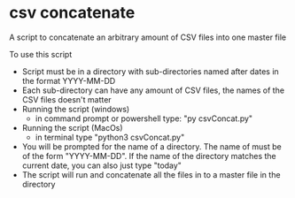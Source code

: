 # csv concatenate

A script to concatenate an arbitrary amount of CSV files into one master file

To use this script
<br>
<ul>
  <li>Script must be in a directory with sub-directories named after dates in the format YYYY-MM-DD</li>
  <li>Each sub-directory can have any amount of CSV files, the names of the CSV files doesn't matter</li>
  <li> Running the script (windows)
    <ul>
      <li>in command prompt or powershell type: "py csvConcat.py"</li>
    </ul>
  <li> Running the script (MacOs)
    <ul>
      <li>in terminal type "python3 csvConcat.py"</li>
    </ul>
  <li>You will be prompted for the name of a directory. The name of must be of the form "YYYY-MM-DD". If the name of the directory matches the current date, you can also just type "today"</li>
  <li>The script will run and concatenate all the files in to a master file in the directory
</ul>
